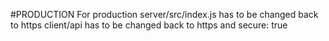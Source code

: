 #PRODUCTION
For production server/src/index.js has to be changed back to https
client/api has to be changed back to https and secure: true
